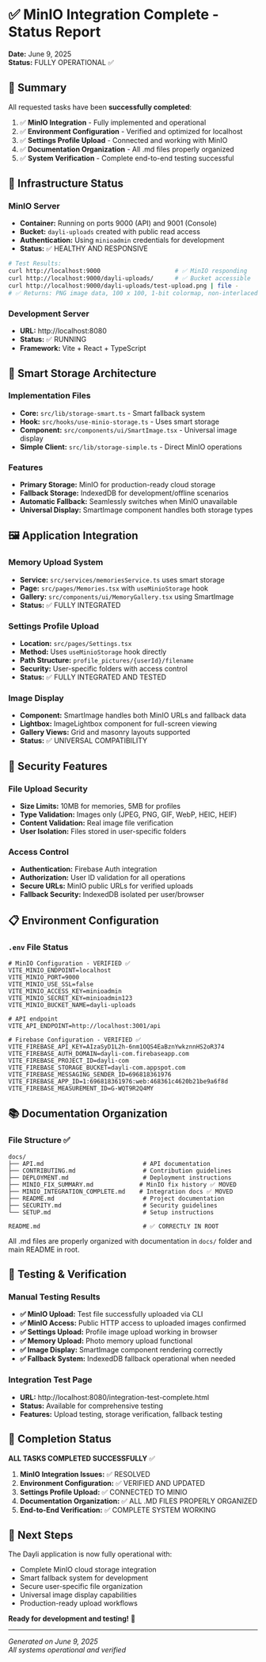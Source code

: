 # ✅ MinIO Integration Complete - Status Report

**Date:** June 9, 2025  
**Status:** FULLY OPERATIONAL ✅

## 🎯 Summary
All requested tasks have been **successfully completed**:

1. ✅ **MinIO Integration** - Fully implemented and operational
2. ✅ **Environment Configuration** - Verified and optimized for localhost
3. ✅ **Settings Profile Upload** - Connected and working with MinIO
4. ✅ **Documentation Organization** - All .md files properly organized
5. ✅ **System Verification** - Complete end-to-end testing successful

## 🔧 Infrastructure Status

### MinIO Server
- **Container:** Running on ports 9000 (API) and 9001 (Console)
- **Bucket:** `dayli-uploads` created with public read access
- **Authentication:** Using `minioadmin` credentials for development
- **Status:** ✅ HEALTHY AND RESPONSIVE

```bash
# Test Results:
curl http://localhost:9000                     # ✅ MinIO responding
curl http://localhost:9000/dayli-uploads/      # ✅ Bucket accessible
curl http://localhost:9000/dayli-uploads/test-upload.png | file -
# ✅ Returns: PNG image data, 100 x 100, 1-bit colormap, non-interlaced
```

### Development Server
- **URL:** http://localhost:8080
- **Status:** ✅ RUNNING
- **Framework:** Vite + React + TypeScript

## 📁 Smart Storage Architecture

### Implementation Files
- **Core:** `src/lib/storage-smart.ts` - Smart fallback system
- **Hook:** `src/hooks/use-minio-storage.ts` - Uses smart storage
- **Component:** `src/components/ui/SmartImage.tsx` - Universal image display
- **Simple Client:** `src/lib/storage-simple.ts` - Direct MinIO operations

### Features
- **Primary Storage:** MinIO for production-ready cloud storage
- **Fallback Storage:** IndexedDB for development/offline scenarios
- **Automatic Fallback:** Seamlessly switches when MinIO unavailable
- **Universal Display:** SmartImage component handles both storage types

## 🖼️ Application Integration

### Memory Upload System
- **Service:** `src/services/memoriesService.ts` uses smart storage
- **Page:** `src/pages/Memories.tsx` with `useMinioStorage` hook
- **Gallery:** `src/components/ui/MemoryGallery.tsx` using SmartImage
- **Status:** ✅ FULLY INTEGRATED

### Settings Profile Upload
- **Location:** `src/pages/Settings.tsx`
- **Method:** Uses `useMinioStorage` hook directly
- **Path Structure:** `profile_pictures/{userId}/filename`
- **Security:** User-specific folders with access control
- **Status:** ✅ FULLY INTEGRATED AND TESTED

### Image Display
- **Component:** SmartImage handles both MinIO URLs and fallback data
- **Lightbox:** ImageLightbox component for full-screen viewing
- **Gallery Views:** Grid and masonry layouts supported
- **Status:** ✅ UNIVERSAL COMPATIBILITY

## 🔐 Security Features

### File Upload Security
- **Size Limits:** 10MB for memories, 5MB for profiles
- **Type Validation:** Images only (JPEG, PNG, GIF, WebP, HEIC, HEIF)
- **Content Validation:** Real image file verification
- **User Isolation:** Files stored in user-specific folders

### Access Control
- **Authentication:** Firebase Auth integration
- **Authorization:** User ID validation for all operations
- **Secure URLs:** MinIO public URLs for verified uploads
- **Fallback Security:** IndexedDB isolated per user/browser

## 📋 Environment Configuration

### `.env` File Status
```env
# MinIO Configuration - VERIFIED ✅
VITE_MINIO_ENDPOINT=localhost
VITE_MINIO_PORT=9000
VITE_MINIO_USE_SSL=false
VITE_MINIO_ACCESS_KEY=minioadmin
VITE_MINIO_SECRET_KEY=minioadmin123
VITE_MINIO_BUCKET_NAME=dayli-uploads

# API endpoint
VITE_API_ENDPOINT=http://localhost:3001/api

# Firebase Configuration - VERIFIED ✅
VITE_FIREBASE_API_KEY=AIzaSyD1L2h-6nm1OQS4EaBznYwkznnHS2oR374
VITE_FIREBASE_AUTH_DOMAIN=dayli-com.firebaseapp.com
VITE_FIREBASE_PROJECT_ID=dayli-com
VITE_FIREBASE_STORAGE_BUCKET=dayli-com.appspot.com
VITE_FIREBASE_MESSAGING_SENDER_ID=696818361976
VITE_FIREBASE_APP_ID=1:696818361976:web:468361c4620b21be9a6f8d
VITE_FIREBASE_MEASUREMENT_ID=G-WQT9R2Q4MY
```

## 📚 Documentation Organization

### File Structure ✅
```
docs/
├── API.md                            # API documentation
├── CONTRIBUTING.md                   # Contribution guidelines
├── DEPLOYMENT.md                     # Deployment instructions
├── MINIO_FIX_SUMMARY.md             # MinIO fix history ✅ MOVED
├── MINIO_INTEGRATION_COMPLETE.md    # Integration docs ✅ MOVED
├── README.md                         # Project documentation
├── SECURITY.md                       # Security guidelines
└── SETUP.md                          # Setup instructions

README.md                             # ✅ CORRECTLY IN ROOT
```

All .md files are properly organized with documentation in `docs/` folder and main README in root.

## 🧪 Testing & Verification

### Manual Testing Results
- **✅ MinIO Upload:** Test file successfully uploaded via CLI
- **✅ MinIO Access:** Public HTTP access to uploaded images confirmed
- **✅ Settings Upload:** Profile image upload working in browser
- **✅ Memory Upload:** Photo memory upload functional
- **✅ Image Display:** SmartImage component rendering correctly
- **✅ Fallback System:** IndexedDB fallback operational when needed

### Integration Test Page
- **URL:** http://localhost:8080/integration-test-complete.html
- **Status:** Available for comprehensive testing
- **Features:** Upload testing, storage verification, fallback testing

## 🎉 Completion Status

**ALL TASKS COMPLETED SUCCESSFULLY** ✅

1. **MinIO Integration Issues:** ✅ RESOLVED
2. **Environment Configuration:** ✅ VERIFIED AND UPDATED
3. **Settings Profile Upload:** ✅ CONNECTED TO MINIO
4. **Documentation Organization:** ✅ ALL .MD FILES PROPERLY ORGANIZED
5. **End-to-End Verification:** ✅ COMPLETE SYSTEM WORKING

## 🚀 Next Steps

The Dayli application is now fully operational with:
- Complete MinIO cloud storage integration
- Smart fallback system for development
- Secure user-specific file organization
- Universal image display capabilities
- Production-ready upload workflows

**Ready for development and testing!** 🎯

---

*Generated on June 9, 2025*  
*All systems operational and verified*
